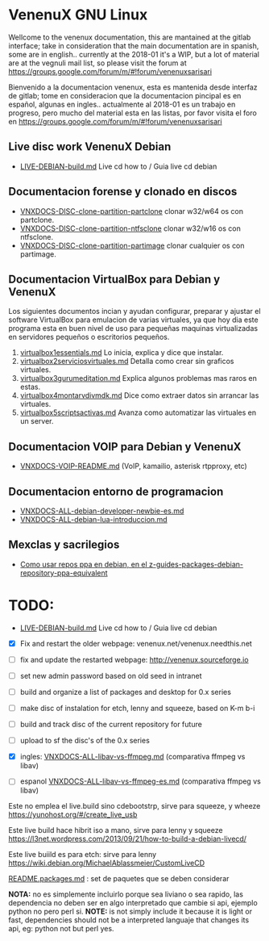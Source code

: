 VenenuX GNU Linux
=================

Wellcome to the venenux documentation, this are mantained at the gitlab interface; 
take in consideration that the main documentation are in spanish, some are in english..
currently at the 2018-01 it's a WIP, but a lot of material are at the vegnuli mail list, 
so please visit the forum at https://groups.google.com/forum/m/#!forum/venenuxsarisari

Bienvenido a la documentacion venenux, esta es mantenida desde interfaz de gitlab;
tome en consideracion que la documentacion pincipal es en español, algunas en ingles..
actualmente al 2018-01 es un trabajo en progreso, pero mucho del material esta en las listas, 
por favor visita el foro en https://groups.google.com/forum/m/#!forum/venenuxsarisari

## Live disc work VenenuX Debian

* [LIVE-DEBIAN-build.md](LIVE-DEBIAN-build.md) Live cd how to / Guia live cd debian

## Documentacion forense y clonado en discos

* [VNXDOCS-DISC-clone-partition-partclone](VNXDOCS-DISC-clone-partition-partclone.md) clonar w32/w64 os con partclone.
* [VNXDOCS-DISC-clone-partition-ntfsclone](VNXDOCS-DISC-clone-partition-ntfsclone.md) clonar w32/w16 os con ntfsclone.
* [VNXDOCS-DISC-clone-partition-partimage](VNXDOCS-DISC-clone-partition-partimage.md) clonar cualquier os con partimage.

## Documentacion VirtualBox para Debian y VenenuX

Los siguientes documentos incian y ayudan configurar, preparar y ajustar 
el software VirtualBox para emulacion de varias virtuales, ya que hoy dia 
este programa esta en buen nivel de uso para pequeñas maquinas virtualizadas 
en servidores pequeños o escritorios pequeños.

1. [virtualbox1essentials.md](virtualbox1essentials.md) Lo inicia, explica y dice que instalar.
2. [virtualbox2serviciosvirtuales.md](virtualbox2serviciosvirtuales.md) Detalla como crear sin graficos virtuales.
3. [virtualbox3gurumeditation.md](virtualbox3gurumeditation.md) Explica algunos problemas mas raros en estas.
4. [virtualbox4montarvdivmdk.md](virtualbox4montarvdivmdk.md) Dice como extraer datos sin arrancar las virtuales.
5. [virtualbox5scriptsactivas.md](virtualbox5scriptsactivas.md) Avanza como automatizar las virtuales en un server.

## Documentacion VOIP para Debian y VenenuX

* [VNXDOCS-VOIP-README.md](VNXDOCS-VOIP-README.md) (VoIP, kamailio, asterisk rtpproxy, etc)

## Documentacion entorno de programacion

* [VNXDOCS-ALL-debian-developer-newbie-es.md](VNXDOCS-ALL-debian-developer-newbie-es.md)
* [VNXDOCS-ALL-debian-lua-introduccion.md](VNXDOCS-ALL-debian-lua-introduccion.md)

## Mexclas y sacrilegios

* [Como usar repos ppa en debian, en el z-guides-packages-debian-repository-ppa-equivalent](z-guides-packages-debian-repository-ppa-equivalent)

# TODO:

- [LIVE-DEBIAN-build.md](docs/LIVE-DEBIAN-build.md) Live cd how to / Guia live cd debian
- [X] Fix and restart the older webpage: venenux.net/venenux.needthis.net
- [ ] fix and update the restarted webpage: http://venenux.sourceforge.io
- [ ] set new admin password based on old seed in intranet
- [ ] build and organize a list of packages and desktop for 0.x series
- [ ] make disc of instalation for etch, lenny and squeeze, based on K-m b-i
- [ ] build and track disc of the current repository for future
- [ ] upload to sf the disc's of the 0.x series
- [X] ingles: [VNXDOCS-ALL-libav-vs-ffmpeg.md](VNXDOCS-ALL-libav-vs-ffmpeg.md) (comparativa ffmpeg vs libav)
- [ ] espanol [VNXDOCS-ALL-libav-vs-ffmpeg-es.md](VNXDOCS-ALL-libav-vs-ffmpeg-es.md) (comparativa ffmpeg vs libav)



Este no emplea el live.build sino cdebootstrp, sirve para squeeze, y wheeze
https://yunohost.org/#/create_live_usb

Este live build hace hibrit iso a mano, sirve para lenny y squeeze
https://l3net.wordpress.com/2013/09/21/how-to-build-a-debian-livecd/

Este live buiild es para etch: sirve para lenny 
https://wiki.debian.org/MichaelAblassmeier/CustomLiveCD



[README.packages.md](README.packages.md) : set de paquetes que se deben considerar

**NOTA:** no es simplemente incluirlo porque sea liviano o sea rapido, las dependencia no deben ser en algo interpretado que cambie si api, ejemplo python no pero perl si.
**NOTE:** is not simply include it because it is light or fast, dependencies should not be a interpreted languaje that changes its api, eg: python not but perl yes.
